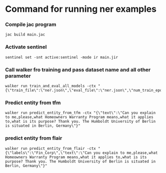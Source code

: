# Command for running ner examples

### Compile jac program

```.jac
jac build main.jac
```

### Activate sentinel
```
sentinel set -snt active:sentinel -mode ir main.jir
```

### Call walker fro training and pass dataset name and all other parameter

```
walker run train_and_eval_all_models -ctx "{\"train_file\":\"ner.json\",\"eval_file\":\"ner.json\",\"num_train_epochs\":\"10\",\"batch_size\":\"16\",\"learning_rate\":\"0.02\",\"mode\":\"default\"}"
```

### Predict entity from tfm

```
walker run predict_entity_from_tfm -ctx "{\"text\":\"Can you explain to me,please,what Homeowners Warranty Program means,what it applies to,what is its purpose? Thank you. The Humboldt University of Berlin is situated in Berlin, Germany\"}"
```

### predict entity from flair
```
walker run predict_entity_from_flair -ctx "{\"labels\":\"Fin_Corp\",\"text\":\"Can you explain to me,please,what Homeowners Warranty Program means,what it applies to,what is its purpose? Thank you. The Humboldt University of Berlin is situated in Berlin, Germany\"}"
```